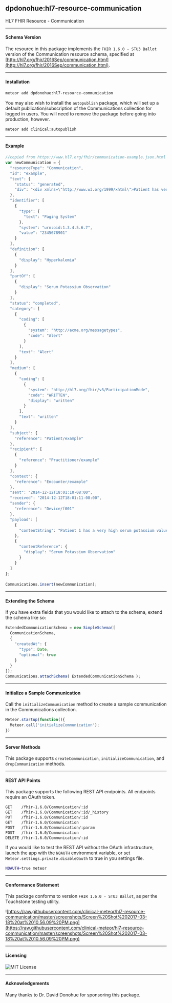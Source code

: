 ##  dpdonohue:hl7-resource-communication   

HL7 FHIR Resource - Communication


--------------------------------------------  
#### Schema Version 

The resource in this package implements the `FHIR 1.6.0 - STU3 Ballot` version of the Communication resource schema, specified at  [http://hl7.org/fhir/2016Sep/communication.html](http://hl7.org/fhir/2016Sep/communication.html).  


--------------------------------------------  
#### Installation  

```bash
meteor add dpdonohue:hl7-resource-communication
```

You may also wish to install the `autopublish` package, which will set up a default publication/subscription of the Communications collection for logged in users.  You will need to remove the package before going into production, however.

```bash
meteor add clinical:autopublish  
```


--------------------------------------------  
#### Example    

```js
//copied from https://www.hl7.org/fhir/communication-example.json.html
var newCommunication = {
  "resourceType": "Communication",
  "id": "example",
  "text": {
    "status": "generated",
    "div": "<div xmlns=\"http://www.w3.org/1999/xhtml\">Patient has very high serum potassium</div>"
  },
  "identifier": [
    {
      "type": {
        "text": "Paging System"
      },
      "system": "urn:oid:1.3.4.5.6.7",
      "value": "2345678901"
    }
  ],
  "definition": [
    {
      "display": "Hyperkalemia"
    }
  ],
  "partOf": [
    {
      "display": "Serum Potassium Observation"
    }
  ],
  "status": "completed",
  "category": [
    {
      "coding": [
        {
          "system": "http://acme.org/messagetypes",
          "code": "Alert"
        }
      ],
      "text": "Alert"
    }
  ],
  "medium": [
    {
      "coding": [
        {
          "system": "http://hl7.org/fhir/v3/ParticipationMode",
          "code": "WRITTEN",
          "display": "written"
        }
      ],
      "text": "written"
    }
  ],
  "subject": {
    "reference": "Patient/example"
  },
  "recipient": [
    {
      "reference": "Practitioner/example"
    }
  ],
  "context": {
    "reference": "Encounter/example"
  },
  "sent": "2014-12-12T18:01:10-08:00",
  "received": "2014-12-12T18:01:11-08:00",
  "sender": {
    "reference": "Device/f001"
  },
  "payload": [
    {
      "contentString": "Patient 1 has a very high serum potassium value (7.2 mmol/L on 2014-Dec-12 at 5:55 pm)"
    },
    {
      "contentReference": {
        "display": "Serum Potassium Observation"
      }
    }
  ]
};

Communications.insert(newCommunication);
```

--------------------------------------------  
#### Extending the Schema  

If you have extra fields that you would like to attach to the schema, extend the schema like so:  

```js
ExtendedCommunicationSchema = new SimpleSchema([
  CommunicationSchema,
  {
    "createdAt": {
      "type": Date,
      "optional": true
    }
  }
]);
Communications.attachSchema( ExtendedCommunicationSchema );
```

--------------------------------------------  
#### Initialize a Sample Communication  

Call the `initializeCommunication` method to create a sample communication in the Communications collection.

```js
Meteor.startup(function(){
  Meteor.call('initializeCommunication');
})
```
--------------------------------------------  
#### Server Methods  

This package supports `createCommunication`, `initializeCommunication`, and `dropCommunication` methods.

--------------------------------------------  
#### REST API Points    

This package supports the following REST API endpoints.  All endpoints require an OAuth token.  

```
GET    /fhir-1.6.0/Communication/:id    
GET    /fhir-1.6.0/Communication/:id/_history  
PUT    /fhir-1.6.0/Communication/:id  
GET    /fhir-1.6.0/Communication  
POST   /fhir-1.6.0/Communication/:param  
POST   /fhir-1.6.0/Communication  
DELETE /fhir-1.6.0/Communication/:id
```

If you would like to test the REST API without the OAuth infrastructure, launch the app with the `NOAUTH` environment variable, or set `Meteor.settings.private.disableOauth` to true in you settings file.

```bash
NOAUTH=true meteor
```

--------------------------------------------  
#### Conformance Statement  

This package conforms to version `FHIR 1.6.0 - STU3 Ballot`, as per the Touchstone testing utility.  

![https://raw.githubusercontent.com/clinical-meteor/hl7-resource-communication/master/screenshots/Screen%20Shot%202017-03-18%20at%2010.56.09%20PM.png](https://raw.githubusercontent.com/clinical-meteor/hl7-resource-communication/master/screenshots/Screen%20Shot%202017-03-18%20at%2010.56.09%20PM.png)  


--------------------------------------------  
#### Licensing   

![MIT License](https://img.shields.io/badge/license-MIT-blue.svg)


--------------------------------------------  
#### Acknowledgements     

Many thanks to Dr. David Donohue for sponsoring this package.  